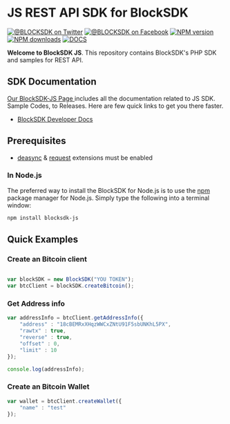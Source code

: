 # JS REST API SDK for BlockSDK
[![@BLOCKSDK on Twitter](https://img.shields.io/badge/twitter-%40BLOCKSDK-blue.svg)](https://twitter.com/BlockSdk)
[![@BLOCKSDK on Facebook](https://img.shields.io/badge/facebook-%40BLOCKSDK-blue.svg)](https://www.facebook.com/blocksdk)
[![NPM version](https://img.shields.io/npm/v/blocksdk-js.svg)](https://www.npmjs.com/package/blocksdk-js)
[![NPM downloads](https://img.shields.io/npm/dm/blocksdk-js.svg)](https://www.npmjs.com/package/blocksdk-js)
[![DOCS](https://readthedocs.org/projects/sagemaker/badge/?version=stable)](https://docs-v2.blocksdk.com/)

__Welcome to BlockSDK JS__. This repository contains BlockSDK's PHP SDK and samples for REST API.

## SDK Documentation
[ Our BlockSDK-JS Page ](https://docs.blocksdk.com/) includes all the documentation related to JS SDK. Sample Codes, to Releases. Here are few quick links to get you there faster.
* [ BlockSDK Developer Docs]

## Prerequisites

   - [deasync](https://www.npmjs.com/package/deasync) & [request](https://www.npmjs.com/package/request) extensions must be enabled
   
### In Node.js

The preferred way to install the BlockSDK for Node.js is to use the
[npm](http://npmjs.org) package manager for Node.js. Simply type the following
into a terminal window:

```sh
npm install blocksdk-js
```

## Quick Examples
### Create an Bitcoin client
```javascript

var blockSDK = new BlockSDK("YOU TOKEN");
var btcClient = blockSDK.createBitcoin();	
```
### Get Address info
```javascript
var addressInfo = btcClient.getAddressInfo({
    "address" : "18cBEMRxXHqzWWCxZNtU91F5sbUNKhL5PX",
    "rawtx" : true,
    "reverse" : true,
    "offset" : 0,
    "limit" : 10
});

console.log(addressInfo);
```

### Create an Bitcoin Wallet
```javascript
var wallet = btcClient.createWallet({
    "name" : "test"
});
```

[install-packagist]: https://packagist.org/packages/block-chen/blocksdk-php
[npm]:(http://npmjs.org)
[packagist]: http://packagist.org
[BlockSDK Developer Docs]: https://docs.blocksdk.com
